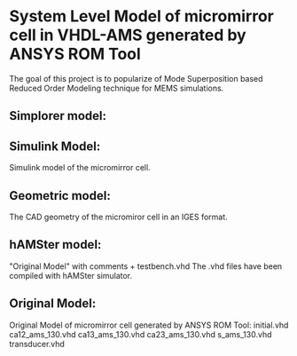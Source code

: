 System Level Model of micromirror cell in VHDL-AMS generated by ANSYS ROM Tool
==============================================================================


The goal of this project is to popularize of Mode Superposition based Reduced Order Modeling technique for MEMS simulations.


Simplorer model:
----------------


Simulink Model:
---------------

  Simulink model of the micromirror cell.

Geometric model:
----------------

  The CAD geometry of the micromiror cell in an IGES format.

hAMSter model:
--------------

  "Original Model" with comments + testbench.vhd
  The .vhd files have been compiled with hAMSter simulator.

Original Model:
---------------

  Original Model of micromirror cell generated by ANSYS ROM Tool:
      initial.vhd
      ca12_ams_130.vhd
      ca13_ams_130.vhd
      ca23_ams_130.vhd
      s_ams_130.vhd
      transducer.vhd
